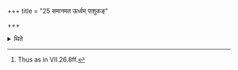 +++
title = "25 समानमत ऊर्ध्वम् पाशुकङ्"

+++

<details><summary>थिते</summary>

25. The remaining animal-sacrificial work after this is the same (as in the basic paradigm).[^1]  

[^1]: Thus as in VII.26.8ff. 
</details>
